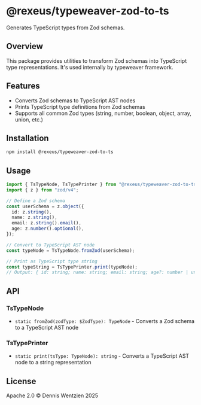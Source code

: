 # @rexeus/typeweaver-zod-to-ts

Generates TypeScript types from Zod schemas.

## Overview

This package provides utilities to transform Zod schemas into TypeScript type representations. It's
used internally by typeweaver framework.

## Features

- Converts Zod schemas to TypeScript AST nodes
- Prints TypeScript type definitions from Zod schemas
- Supports all common Zod types (string, number, boolean, object, array, union, etc.)

## Installation

```bash
npm install @rexeus/typeweaver-zod-to-ts
```

## Usage

```typescript
import { TsTypeNode, TsTypePrinter } from "@rexeus/typeweaver-zod-to-ts";
import { z } from "zod/v4";

// Define a Zod schema
const userSchema = z.object({
  id: z.string(),
  name: z.string(),
  email: z.string().email(),
  age: z.number().optional(),
});

// Convert to TypeScript AST node
const typeNode = TsTypeNode.fromZod(userSchema);

// Print as TypeScript type string
const typeString = TsTypePrinter.print(typeNode);
// Output: { id: string; name: string; email: string; age?: number | undefined; }
```

## API

### TsTypeNode

- `static fromZod(zodType: $ZodType): TypeNode` - Converts a Zod schema to a TypeScript AST node

### TsTypePrinter

- `static print(tsType: TypeNode): string` - Converts a TypeScript AST node to a string
  representation

## License

Apache 2.0 © Dennis Wentzien 2025
